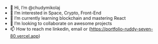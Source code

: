 - 👋 Hi, I’m @chudymikolaj
- 👀 I’m interested in Space, Crypto, Front-End
- 🌱 I’m currently learning blockchain and mastering React
- 💞️ I’m looking to collaborate on awesome projects
- 📫 How to reach me linkedin, email or (https://portfolio-ruddy-seven-80.vercel.app)

<!---
chudymikolaj/chudymikolaj is a ✨ special ✨ repository because its `README.md` (this file) appears on your GitHub profile.
You can click the Preview link to take a look at your changes.
--->
